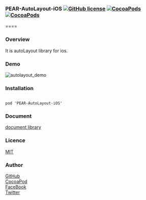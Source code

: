 ### PEAR-AutoLayout-iOS [![GitHub license](https://img.shields.io/badge/LICENSE-MIT%20LICENSE-blue.svg)](https://github.com/HirokiUmatani/PEAR-AutoLayout-iOS/LICENSE) [![CocoaPods](https://img.shields.io/badge/platform-ios-lightgrey.svg)](https://cocoapods.org/pods/PEAR-AutoLayout-iOS) [![CocoaPods](https://img.shields.io/cocoapods/v/PEAR-AutoLayout-iOS.svg)](https://cocoapods.org/pods/PEAR-AutoLayout-iOS)  

====
### Overview
It is autoLayout library for ios.

### Demo
	
![autolayout_demo](http://pear.chat/image/autolayout-demo-o.gif)

### Installation
<code>
pod 'PEAR-AutoLayout-iOS'
</code>

### Document
[document library](http://cocoadocs.org/docsets/PEAR-AutoLayout-iOS)

### Licence
[MIT](https://github.com/HirokiUmatani/PEAR-AutoLayout-iOS/blob/master/LICENSE)

### Author
[GitHub](https://github.com/HirokiUmatani)  
[CocoaPod](https://cocoapods.org/owners/4170)  
[FaceBook](https://www.facebook.com/hiroki.umatani)  
[Twitter](https://twitter.com/pearchatHU)  
